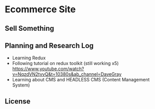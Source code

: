 # Ecommerce Site

## Sell Something

## Planning and Research Log

* Learning Redux 
* Following tutorial on redux toolkit (still working x5) https://www.youtube.com/watch?v=NqzdVN2tyvQ&t=10380s&ab_channel=DaveGray
* Learning about CMS and HEADLESS CMS (Content Management System)

## License